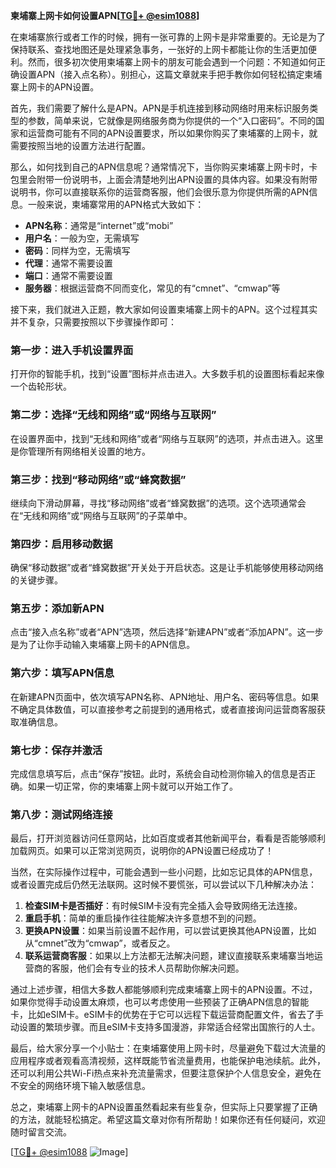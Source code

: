 **柬埔寨上网卡如何设置APN[[TG💪+ @esim1088](https://t.me/s/esim1088)]**

在柬埔寨旅行或者工作的时候，拥有一张可靠的上网卡是非常重要的。无论是为了保持联系、查找地图还是处理紧急事务，一张好的上网卡都能让你的生活更加便利。然而，很多初次使用柬埔寨上网卡的朋友可能会遇到一个问题：不知道如何正确设置APN（接入点名称）。别担心，这篇文章就来手把手教你如何轻松搞定柬埔寨上网卡的APN设置。

首先，我们需要了解什么是APN。APN是手机连接到移动网络时用来标识服务类型的参数，简单来说，它就像是网络服务商为你提供的一个“入口密码”。不同的国家和运营商可能有不同的APN设置要求，所以如果你购买了柬埔寨的上网卡，就需要按照当地的设置方法进行配置。

那么，如何找到自己的APN信息呢？通常情况下，当你购买柬埔寨上网卡时，卡包里会附带一份说明书，上面会清楚地列出APN设置的具体内容。如果没有附带说明书，你可以直接联系你的运营商客服，他们会很乐意为你提供所需的APN信息。一般来说，柬埔寨常用的APN格式大致如下：

- **APN名称**：通常是“internet”或“mobi”
- **用户名**：一般为空，无需填写
- **密码**：同样为空，无需填写
- **代理**：通常不需要设置
- **端口**：通常不需要设置
- **服务器**：根据运营商不同而变化，常见的有“cmnet”、“cmwap”等

接下来，我们就进入正题，教大家如何设置柬埔寨上网卡的APN。这个过程其实并不复杂，只需要按照以下步骤操作即可：

### 第一步：进入手机设置界面
打开你的智能手机，找到“设置”图标并点击进入。大多数手机的设置图标看起来像一个齿轮形状。

### 第二步：选择“无线和网络”或“网络与互联网”
在设置界面中，找到“无线和网络”或者“网络与互联网”的选项，并点击进入。这里是你管理所有网络相关设置的地方。

### 第三步：找到“移动网络”或“蜂窝数据”
继续向下滑动屏幕，寻找“移动网络”或者“蜂窝数据”的选项。这个选项通常会在“无线和网络”或“网络与互联网”的子菜单中。

### 第四步：启用移动数据
确保“移动数据”或者“蜂窝数据”开关处于开启状态。这是让手机能够使用移动网络的关键步骤。

### 第五步：添加新APN
点击“接入点名称”或者“APN”选项，然后选择“新建APN”或者“添加APN”。这一步是为了让你手动输入柬埔寨上网卡的APN信息。

### 第六步：填写APN信息
在新建APN页面中，依次填写APN名称、APN地址、用户名、密码等信息。如果不确定具体数值，可以直接参考之前提到的通用格式，或者直接询问运营商客服获取准确信息。

### 第七步：保存并激活
完成信息填写后，点击“保存”按钮。此时，系统会自动检测你输入的信息是否正确。如果一切正常，你的柬埔寨上网卡就可以开始工作了。

### 第八步：测试网络连接
最后，打开浏览器访问任意网站，比如百度或者其他新闻平台，看看是否能够顺利加载网页。如果可以正常浏览网页，说明你的APN设置已经成功了！

当然，在实际操作过程中，可能会遇到一些小问题，比如忘记具体的APN信息，或者设置完成后仍然无法联网。这时候不要慌张，可以尝试以下几种解决办法：

1. **检查SIM卡是否插好**：有时候SIM卡没有完全插入会导致网络无法连接。
2. **重启手机**：简单的重启操作往往能解决许多意想不到的问题。
3. **更换APN设置**：如果当前设置不起作用，可以尝试更换其他APN设置，比如从“cmnet”改为“cmwap”，或者反之。
4. **联系运营商客服**：如果以上方法都无法解决问题，建议直接联系柬埔寨当地运营商的客服，他们会有专业的技术人员帮助你解决问题。

通过上述步骤，相信大多数人都能够顺利完成柬埔寨上网卡的APN设置。不过，如果你觉得手动设置太麻烦，也可以考虑使用一些预装了正确APN信息的智能卡，比如eSIM卡。eSIM卡的优势在于它可以远程下载运营商配置文件，省去了手动设置的繁琐步骤。而且eSIM卡支持多国漫游，非常适合经常出国旅行的人士。

最后，给大家分享一个小贴士：在柬埔寨使用上网卡时，尽量避免下载过大流量的应用程序或者观看高清视频，这样既能节省流量费用，也能保护电池续航。此外，还可以利用公共Wi-Fi热点来补充流量需求，但要注意保护个人信息安全，避免在不安全的网络环境下输入敏感信息。

总之，柬埔寨上网卡的APN设置虽然看起来有些复杂，但实际上只要掌握了正确的方法，就能轻松搞定。希望这篇文章对你有所帮助！如果你还有任何疑问，欢迎随时留言交流。

[[TG💪+ @esim1088](https://t.me/s/esim1088) ![Image](https://i.postimg.cc/4NQfJmqS/Snipaste-2025-05-13-00-14-12.png)]